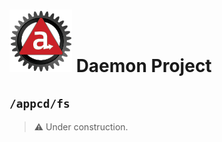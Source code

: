 # ![Appc Daemon logo](../../images/appc-daemon.png) Daemon Project

## `/appcd/fs`

> :warning: Under construction.

